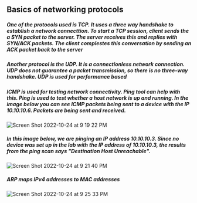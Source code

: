 ## Basics of networking protocols
##### One of the protocols used is TCP. It uses a three way handshake to establish a network connecttion. To start a TCP session, client sends the a SYN packet to the server. The server receives this and replies with SYN/ACK packets. The client complestes this conversation by sending an ACK packet back to the server
##### Another protocol is the UDP. It is a connectionless network connection. UDP does not guarantee a packet transmission, so there is no three-way handshake. UDP is used for performance based 
##### ICMP is used for testing network connectivity. Ping tool can help with this. Ping is used to test whether a host network is up and running. In the image below you can see ICMP packets being sent to a device with the IP 10.10.10.6. Packets are being sent and received.
![Screen Shot 2022-10-24 at 9 19 22 PM](https://user-images.githubusercontent.com/58121854/197659702-cbafdee2-d654-4909-8081-3f3daf34e499.png)
##### In this image below, we are pinging an IP address 10.10.10.3. Since no device was set up in the lab with the IP address of 10.10.10.3, the results from the ping scan says "Destination Host Unreachable".
![Screen Shot 2022-10-24 at 9 21 40 PM](https://user-images.githubusercontent.com/58121854/197659949-ab22b88d-36fc-4a2b-bdf7-c53841a4442d.png)

##### ARP maps IPv4 addresses to MAC addresses
![Screen Shot 2022-10-24 at 9 25 33 PM](https://user-images.githubusercontent.com/58121854/197660370-330db91f-415c-4dfa-bced-be7c1223ec6d.png)

#####

